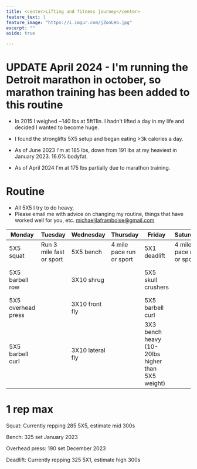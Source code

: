 ```yaml
---
title: <center>Lifting and fitness journey</center>
feature_text: |
feature_image: "https://i.imgur.com/jZonLHo.jpg"
excerpt: ""
aside: true

---
```


# UPDATE April 2024 - I'm running the Detroit marathon in october, so marathon training has been added to this routine

- In 2015 I weighed ~140 lbs at 5ft11in. I hadn't lifted a day in my life and decided I wanted to become huge. 

- I found the stronglifts 5X5 setup and began eating >3k calories a day. 

- As of June 2023 I'm at 185 lbs, down from 191 lbs at my heaviest in January 2023. 16.6% bodyfat.
- As of April 2024 I'm at 175 lbs partially due to marathon training.  

# Routine
- All 5X5 I try to do heavy, 
- Please email me with advice on changing my routine, things that have worked well for you, etc. michaeljlaframboise@gmail.com


| Monday | Tuesday | Wednesday |  Thursday | Friday | Saturday | Sunday |
|--------|---------|-----------|----------|--------|----------|--------|
| 5X5 squat | Run 3 mile fast or sport | 5X5 bench | 4 mile pace run or sport | 5X1 deadlift | 4 mile pace run or sport | Praise the lord |
| 5X5 barbell row | | 3X10 shrug | | 5X5 skull crushers | | LONG RUN, 10 Miles |
| 5X5 overhead press | | 3X10 front fly | | 5X5 barbell curl | | |
| 5X5 barbell curl | | 3X10 lateral fly | | 3X3 bench heavy (10-20lbs higher than 5X5 weight) | |  |


# 1 rep max

Squat:  Currently repping 285 5X5, estimate mid 300s

Bench: 325 set January 2023

Overhead press: 190 set December 2023

Deadlift: Currently repping 325 5X1, estimate high 300s


